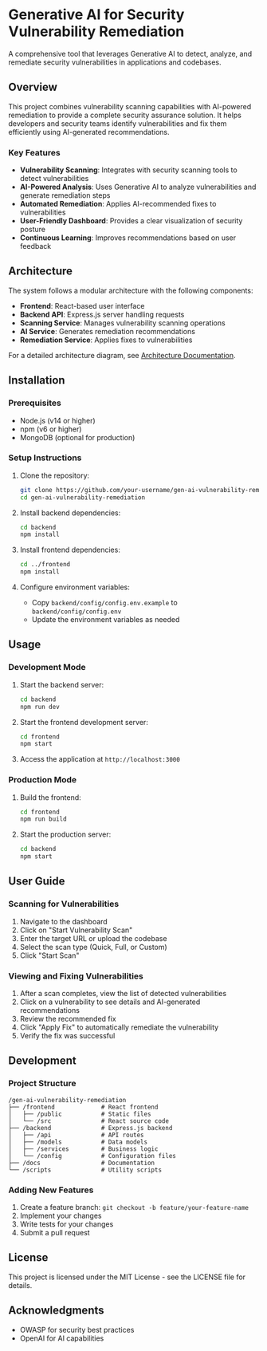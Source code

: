 # Generative AI for Security Vulnerability Remediation

A comprehensive tool that leverages Generative AI to detect, analyze, and remediate security vulnerabilities in applications and codebases.

## Overview

This project combines vulnerability scanning capabilities with AI-powered remediation to provide a complete security assurance solution. It helps developers and security teams identify vulnerabilities and fix them efficiently using AI-generated recommendations.

### Key Features

- **Vulnerability Scanning**: Integrates with security scanning tools to detect vulnerabilities
- **AI-Powered Analysis**: Uses Generative AI to analyze vulnerabilities and generate remediation steps
- **Automated Remediation**: Applies AI-recommended fixes to vulnerabilities
- **User-Friendly Dashboard**: Provides a clear visualization of security posture
- **Continuous Learning**: Improves recommendations based on user feedback

## Architecture

The system follows a modular architecture with the following components:

- **Frontend**: React-based user interface
- **Backend API**: Express.js server handling requests
- **Scanning Service**: Manages vulnerability scanning operations
- **AI Service**: Generates remediation recommendations
- **Remediation Service**: Applies fixes to vulnerabilities

For a detailed architecture diagram, see [Architecture Documentation](./docs/architecture.md).

## Installation

### Prerequisites

- Node.js (v14 or higher)
- npm (v6 or higher)
- MongoDB (optional for production)

### Setup Instructions

1. Clone the repository:
   ```bash
   git clone https://github.com/your-username/gen-ai-vulnerability-remediation.git
   cd gen-ai-vulnerability-remediation
   ```

2. Install backend dependencies:
   ```bash
   cd backend
   npm install
   ```

3. Install frontend dependencies:
   ```bash
   cd ../frontend
   npm install
   ```

4. Configure environment variables:
   - Copy `backend/config/config.env.example` to `backend/config/config.env`
   - Update the environment variables as needed

## Usage

### Development Mode

1. Start the backend server:
   ```bash
   cd backend
   npm run dev
   ```

2. Start the frontend development server:
   ```bash
   cd frontend
   npm start
   ```

3. Access the application at `http://localhost:3000`

### Production Mode

1. Build the frontend:
   ```bash
   cd frontend
   npm run build
   ```

2. Start the production server:
   ```bash
   cd backend
   npm start
   ```

## User Guide

### Scanning for Vulnerabilities

1. Navigate to the dashboard
2. Click on "Start Vulnerability Scan"
3. Enter the target URL or upload the codebase
4. Select the scan type (Quick, Full, or Custom)
5. Click "Start Scan"

### Viewing and Fixing Vulnerabilities

1. After a scan completes, view the list of detected vulnerabilities
2. Click on a vulnerability to see details and AI-generated recommendations
3. Review the recommended fix
4. Click "Apply Fix" to automatically remediate the vulnerability
5. Verify the fix was successful

## Development

### Project Structure

```
/gen-ai-vulnerability-remediation
├── /frontend             # React frontend
│   ├── /public           # Static files
│   └── /src              # React source code
├── /backend              # Express.js backend
│   ├── /api              # API routes
│   ├── /models           # Data models
│   ├── /services         # Business logic
│   └── /config           # Configuration files
├── /docs                 # Documentation
└── /scripts              # Utility scripts
```

### Adding New Features

1. Create a feature branch: `git checkout -b feature/your-feature-name`
2. Implement your changes
3. Write tests for your changes
4. Submit a pull request

## License

This project is licensed under the MIT License - see the LICENSE file for details.

## Acknowledgments

- OWASP for security best practices
- OpenAI for AI capabilities